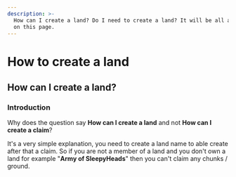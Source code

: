 ```yaml
---
description: >-
  How can I create a land? Do I need to create a land? It will be all answered
  on this page.
---
```


# How to create a land

## How can I create a land?

### Introduction

Why does the question say **How can I create a land** and not **How can I create a claim**?

It's a very simple explanation, you need to create a land name to able create after that a claim. So if you are not a member of a land and you don't own a land for example "**Army of SleepyHeads**" then you can't claim any chunks / ground.&#x20;
